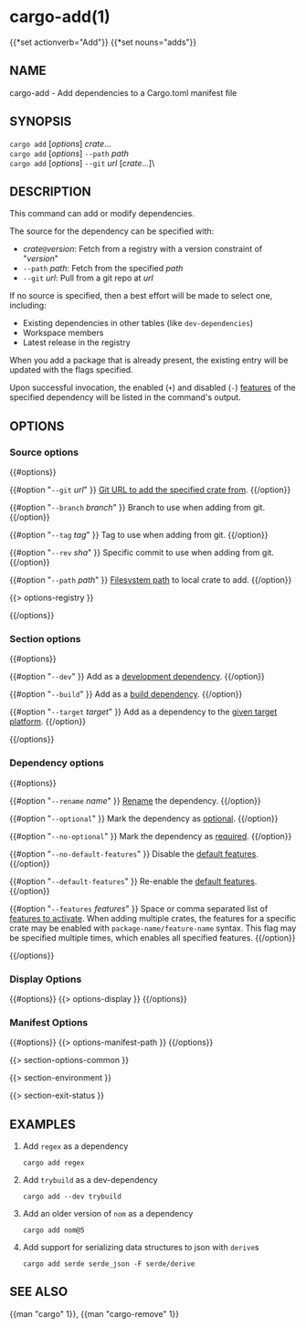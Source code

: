 # cargo-add(1)
{{*set actionverb="Add"}}
{{*set nouns="adds"}}

## NAME

cargo-add - Add dependencies to a Cargo.toml manifest file

## SYNOPSIS

`cargo add` [_options_] _crate_...\
`cargo add` [_options_] `--path` _path_\
`cargo add` [_options_] `--git` _url_ [_crate_...]\


## DESCRIPTION

This command can add or modify dependencies.

The source for the dependency can be specified with:

* _crate_`@`_version_: Fetch from a registry with a version constraint of "_version_"
* `--path` _path_: Fetch from the specified _path_
* `--git` _url_: Pull from a git repo at _url_

If no source is specified, then a best effort will be made to select one, including:

* Existing dependencies in other tables (like `dev-dependencies`)
* Workspace members
* Latest release in the registry

When you add a package that is already present, the existing entry will be updated with the flags specified.

Upon successful invocation, the enabled (`+`) and disabled (`-`) [features] of the specified
dependency will be listed in the command's output.

[features]: ../reference/features.md

## OPTIONS

### Source options

{{#options}}

{{#option "`--git` _url_" }}
[Git URL to add the specified crate from](../reference/specifying-dependencies.html#specifying-dependencies-from-git-repositories).
{{/option}}

{{#option "`--branch` _branch_" }}
Branch to use when adding from git.
{{/option}}

{{#option "`--tag` _tag_" }}
Tag to use when adding from git.
{{/option}}

{{#option "`--rev` _sha_" }}
Specific commit to use when adding from git.
{{/option}}

{{#option "`--path` _path_" }}
[Filesystem path](../reference/specifying-dependencies.html#specifying-path-dependencies) to local crate to add.
{{/option}}

{{> options-registry }}

{{/options}}

### Section options

{{#options}}

{{#option "`--dev`" }}
Add as a [development dependency](../reference/specifying-dependencies.html#development-dependencies).
{{/option}}

{{#option "`--build`" }}
Add as a [build dependency](../reference/specifying-dependencies.html#build-dependencies).
{{/option}}

{{#option "`--target` _target_" }}
Add as a dependency to the [given target platform](../reference/specifying-dependencies.html#platform-specific-dependencies).
{{/option}}

{{/options}}


</dl>

### Dependency options

{{#options}}

{{#option "`--rename` _name_" }}
[Rename](../reference/specifying-dependencies.html#renaming-dependencies-in-cargotoml) the dependency.
{{/option}}

{{#option "`--optional`" }}
Mark the dependency as [optional](../reference/features.html#optional-dependencies).
{{/option}}

{{#option "`--no-optional`" }}
Mark the dependency as [required](../reference/features.html#optional-dependencies).
{{/option}}

{{#option "`--no-default-features`" }}
Disable the [default features](../reference/features.html#dependency-features).
{{/option}}

{{#option "`--default-features`" }}
Re-enable the [default features](../reference/features.html#dependency-features).
{{/option}}

{{#option "`--features` _features_" }}
Space or comma separated list of [features to
activate](../reference/features.html#dependency-features). When adding multiple
crates, the features for a specific crate may be enabled with
`package-name/feature-name` syntax. This flag may be specified multiple times,
which enables all specified features.
{{/option}}

{{/options}}


### Display Options

{{#options}}
{{> options-display }}
{{/options}}

### Manifest Options

{{#options}}
{{> options-manifest-path }}
{{/options}}

{{> section-options-common }}

{{> section-environment }}

{{> section-exit-status }}

## EXAMPLES

1. Add `regex` as a dependency

       cargo add regex

2. Add `trybuild` as a dev-dependency

       cargo add --dev trybuild

3. Add an older version of `nom` as a dependency

       cargo add nom@5

4. Add support for serializing data structures to json with `derive`s

       cargo add serde serde_json -F serde/derive

## SEE ALSO
{{man "cargo" 1}}, {{man "cargo-remove" 1}}
